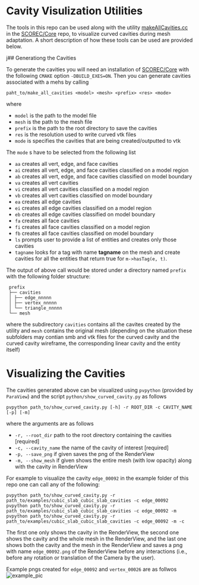 # Cavity Visulization Utilities

The tools in this repo can be used along with the utility [makeAllCavities.cc](https://github.com/SCOREC/core/blob/master/test/makeAllCavities.cc) in the [SCOREC/Core](https://github.com/SCOREC/core) repo, to visualize curved cavities during mesh adaptation. A short description of how these tools can be used are provided below.

j## Generationg the Cavities

To generate the cavities you will need an installation of [SCOREC/Core](https://github.com/SCOREC/core) with the following `CMAKE` option `-DBUILD_EXES=ON`. Then you can generate cavities associated with a mehs by calling 

```
paht_to/make_all_cavities <model> <mesh> <prefix> <res> <mode>
```
where

* `model`  is the path to the model file
* `mesh`   is the path to the mesh file
* `prefix` is the path to the root directory to save the cavities
* `res`    is the resolution used to write curved vtk files
* `mode`   is specifies the cavities that are being created/outputted to vtk


The `mode` s have to be selected from the following list


* `aa`  creates all vert, edge, and face cavities
* `ai`  creates all vert, edge, and face cavities classified on a model region
* `ab`  creates all vert, edge, and face cavities classified on model boundary
* `va`  creates all vert cavities
* `vi`  creates all vert cavities classified on a model region
* `vb`  creates all vert cavities classified on model boundary
* `ea`  creates all edge cavities
* `ei`  creates all edge cavities classified on a model region
* `eb`  creates all edge cavities classified on model boundary
* `fa`  creates all face cavities
* `fi`  creates all face cavities classified on a model region
* `fb`  creates all face cavities classified on model boundary
* `ls`  prompts user to provide a list of entities and creates only those cavities
* `tagname` looks for a tag with name __tagname__ on the mesh and create cavities for all the entities that return true for `m->hasTag(e, t)`.


The output of above call would be stored under a directory named `prefix` with the following folder structure:

```
 prefix
 ├── cavities
 │ ├── edge_nnnnn
 │ ├── vertex_nnnnn
 │ └── triangle_nnnnn
 └── mesh
```

where the subdirectory `cavities` contains all the cavites created by the utility and `mesh` contains the original mesh (depending on the situation these subfolders may contian smb and vtk files for the curved cavity and the curved cavity wireframe, the corresponding linear cavity and the entity itself)

# Visualizing the Cavities

The cavities generated above can be visualized using `pvpython` (provided by `ParaView`) and the script `python/show_curved_cavity.py` as follows

```
pvpython path_to/show_curved_cavity.py [-h] -r ROOT_DIR -c CAVITY_NAME [-p] [-m]
```

where the arguments are as follows


* `-r, --root_dir`     path to the root directory containing the cavities [required]
* `-c, --cavity_name`  the name of the cavity of interest [required]
* `-p, --save_png`     if given saves the png of the RenderView
* `-m, --show_mesh`    if given shows the entire mesh (with low opacity) along with the cavity in RenderView


For example to visualize the cavity `edge_00092` in the example folder of this repo one can call any of the following:

```
pvpython path_to/show_curved_cavity.py -r path_to/examples/cubic_slab_cubic_slab_cavities -c edge_00092
pvpython path_to/show_curved_cavity.py -r path_to/examples/cubic_slab_cubic_slab_cavities -c edge_00092 -m
pvpython path_to/show_curved_cavity.py -r path_to/examples/cubic_slab_cubic_slab_cavities -c edge_00092 -m -c
```

The first one only shows the cavity in the RenderView, the second one shows the cavity and the whole mesh in the RenderView, and the last one shows both the cavity and the mesh in the RenderView and saves a png with name `edge_00092.png` of the RenderView before any interactions (i.e., before any rotation or translation of the Camera by the user).

Example pngs created for `edge_00092` and `vertex_00026` are as follwos
![example_pic](https://user-images.githubusercontent.com/1325140/165379629-97b7ab34-6f34-4e4b-860e-09ff45d91ac7.png)

